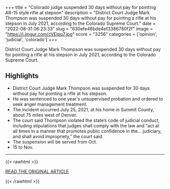 +++
title = "Colorado judge suspended 30 days without pay for pointing AR-15 style rifle at stepson"
description = "District Court Judge Mark Thompson was suspended 30 days without pay for pointing a rifle at his stepson in July 2021, according to the Colorado Supreme Court."
date = "2022-08-31 06:23:33"
slug = "630efe46bde4ef3386780f2f"
image = "https://i.imgur.com/cVElpu7.jpg"
score = "3256"
categories = ['opinion', 'judicial', 'colorado']
+++

District Court Judge Mark Thompson was suspended 30 days without pay for pointing a rifle at his stepson in July 2021, according to the Colorado Supreme Court.

## Highlights

- District Court Judge Mark Thompson was suspended for 30 days without pay for pointing a rifle at his stepson.
- He was sentenced to one year's unsupervised probation and ordered to seek anger management treatment.
- The incident occurred July 25, 2021, at his home in Summit County, about 75 miles west of Denver.
- The court said Thompson violated the state’s code of judicial conduct, including stipulations that judges shall comply with the law and “act at all times in a manner that promotes public confidence in the... judiciary, and shall avoid impropriety,” the court said.
- The suspension will be served from Oct.
- 15 to Nov.

---

{{< rawhtml >}}
  <p class="article-category">
    <a target="_blank" href="https://www.nbcnews.com/news/us-news/colorado-judge-suspended-30-days-pay-pointing-ar-15-style-rifle-stepso-rcna45471">READ THE ORIGINAL ARTICLE</a>
  </p>
{{< /rawhtml >}}

